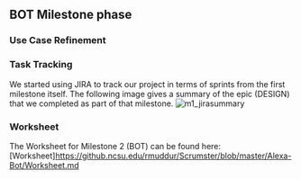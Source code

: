 ## BOT Milestone phase

### Use Case Refinement

### Task Tracking

We started using JIRA to track our project in terms of sprints from the first milestone itself. The following image gives a summary of the epic (DESIGN) that we completed as part of that milestone.
![m1_jirasummary](https://media.github.ncsu.edu/user/8297/files/311342b4-b98b-11e7-9133-01645740bd83)

### Worksheet
The Worksheet for Milestone 2 (BOT) can be found here: [Worksheet]https://github.ncsu.edu/rmuddur/Scrumster/blob/master/Alexa-Bot/Worksheet.md
